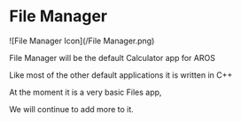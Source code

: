 # File Manager
![File Manager Icon](/File Manager.png)

File Manager will be the default Calculator app for AROS

Like most of the other default applications it is written in C++

At the moment it is a very basic Files app,

We will continue to add more to it.
